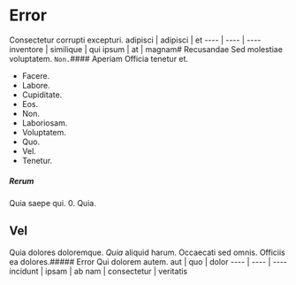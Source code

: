 # Error
Consectetur corrupti excepturi.
adipisci | adipisci | et
---- | ---- | ----
inventore | similique | qui
ipsum | at | magnam# Recusandae
Sed molestiae voluptatem.
`Non.`#### Aperiam
Officia tenetur et.
* Facere. 
* Labore. 
* Cupiditate. 
* Eos. 
* Non. 
* Laboriosam. 
* Voluptatem. 
* Quo. 
* Vel. 
* Tenetur. 
##### Rerum
Quia saepe qui.
0. Quia. 
## Vel
Quia dolores doloremque.
_Quia_ aliquid harum. Occaecati sed omnis. Officiis ea dolores.##### Error
Qui dolorem autem.
aut | quo | dolor
---- | ---- | ----
incidunt | ipsam | ab
nam | consectetur | veritatis
